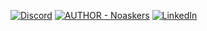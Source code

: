 [![Discord](https://dcbadge.vercel.app/api/shield/1068179092396048495)](https://discordapp.com/users/1068179092396048495)
[![AUTHOR - Noaskers](https://img.shields.io/static/v1?label=AUTHOR&message=NoAskers&color=42a4f5&style=for-the-badge&logo=discord+)](https://github.com/noaskers) [![LinkedIn][linkedin-shield]][linkedin-url]

[linkedin-shield]: https://img.shields.io/badge/-LinkedIn-black.svg?style=for-the-badge&logo=linkedin&colorB=0077b5

[linkedin-url]: https://www.linkedin.com/in/sven-punselie-15a059270/
